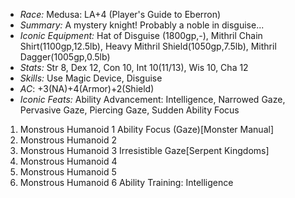 - *Race:* Medusa: LA+4 (Player's Guide to Eberron)
- *Summary:* A mystery knight! Probably a noble in disguise...
- *Iconic Equipment:* Hat of Disguise (1800gp,-), Mithril Chain Shirt(1100gp,12.5lb), Heavy Mithril Shield(1050gp,7.5lb), Mithril Dagger(1005gp,0.5lb)
- *Stats:* Str 8, Dex 12, Con 10, Int 10(11/13), Wis 10, Cha 12
- *Skills:* Use Magic Device, Disguise
- *AC*: +3(NA)+4(Armor)+2(Shield)
- *Iconic Feats:* Ability Advancement: Intelligence, Narrowed Gaze, Pervasive Gaze, Piercing Gaze, Sudden Ability Focus
 1. Monstrous Humanoid 1 Ability Focus (Gaze)[Monster Manual]
 2. Monstrous Humanoid 2
 3. Monstrous Humanoid 3 Irresistible Gaze[Serpent Kingdoms]
 4. Monstrous Humanoid 4
 5. Monstrous Humanoid 5
 6. Monstrous Humanoid 6 Ability Training: Intelligence

